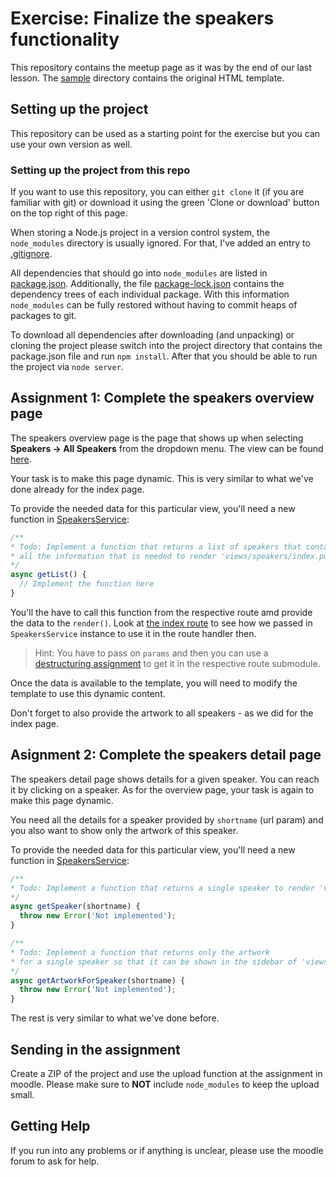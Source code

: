 # Exercise: Finalize the speakers functionality

This repository contains the meetup page as it was by the end of our last lesson.
The [sample](./sample) directory contains the original HTML template.

## Setting up the project
This repository can be used as a starting point for the exercise but you can use your own version as well.

### Setting up the project from this repo
If you want to use this repository, you can either `git clone` it (if you are familiar with git) or  download it using the green 'Clone or download' button on the top right of this page.

When storing a Node.js project in a version control system, the `node_modules` directory is usually ignored. For that, I've added an entry to [.gitignore](./.gitignore).

All dependencies that should go into `node_modules` are listed in [package.json](./package.json).
Additionally, the file [package-lock.json](./package-lock.json) contains the dependency trees of each individual package. With this information `node_modules` can be fully restored without having to commit heaps of packages to git.

To download all dependencies after downloading (and unpacking) or cloning the project please switch into the project directory that contains the package.json file and run `npm install`.
After that you should be able to run the project via `node server`.

## Assignment 1: Complete the speakers overview page
The speakers overview page is the page that shows up when selecting **Speakers -> All Speakers** from the dropdown menu. The view can be found [here](./server/views/speakers/detail.pug).

Your task is to make this page dynamic.
This is very similar to what we've done already for the index page.

To provide the needed data for this particular view, you'll need a new function in [SpeakersService](./server/services/SpeakersService.js):

```js
/**
* Todo: Implement a function that returns a list of speakers that contains
* all the information that is needed to render 'views/speakers/index.pug'
*/
async getList() {
  // Implement the function here
}
```

You'll the have to call this function from the respective route amd provide the data to the `render()`.
Look at [the index route](./server/routes/index.js) to see how we passed in `SpeakersService` instance to use it in the route handler then. 

> Hint: You have to pass on `params` and then you can use a [destructuring assignment](https://developer.mozilla.org/en-US/docs/Web/JavaScript/Reference/Operators/Destructuring_assignment) to get it in the respective route submodule.

Once the data is available to the template, you will need to modify the template to use this dynamic content.

Don't forget to also provide the artwork to all speakers - as we did for the index page.

## Asignment 2: Complete the speakers detail page
The speakers detail page shows details for a given speaker. You can reach it by clicking on a speaker.
As for the overview page, your task is again to make this page dynamic.

You need all the details for a speaker provided by `shortname` (url param) and you also want to show only the artwork of this speaker.

To provide the needed data for this particular view, you'll need a new function in [SpeakersService](./server/services/SpeakersService.js):

```js
/**
* Todo: Implement a function that returns a single speaker to render 'views/speakers/detail.pug'
*/
async getSpeaker(shortname) {
  throw new Error('Not implemented');
}

/**
* Todo: Implement a function that returns only the artwork
* for a single speaker so that it can be shown in the sidebar of 'views/speakers/detail.pug'.
*/
async getArtworkForSpeaker(shortname) {
  throw new Error('Not implemented');
}
```

The rest is very similar to what we've done before.

## Sending in the assignment
Create a ZIP of the project and use the upload function at the assignment in moodle.
Please make sure to **NOT** include `node_modules` to keep the upload small.

## Getting Help
If you run into any problems or if anything is unclear, please use the moodle forum to ask for help.